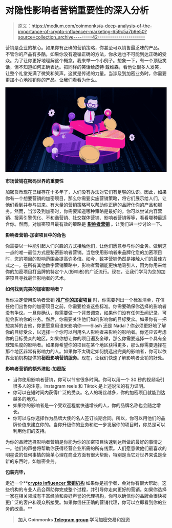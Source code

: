 # 对隐性影响者营销重要性的深入分析

> 原文：<https://medium.com/coinmonks/a-deep-analysis-of-the-importance-of-crypto-influencer-marketing-659c5a7b9e50?source=collection_archive---------42----------------------->

营销是企业的核心。如果你有正确的营销策略，你甚至可以销售最乏味的产品。 不管你的产品有多酷，如果你没有遵循正确的方法，你永远也不可能到达正确的受众。为了让你更好地理解这个概念，我来举一个小例子。想象一下，有一个顶级笑话，但不知道如何正确表达。把同样的笑话给皮特·戴维森，看他让很多人发笑，让整个礼堂充满了微笑和笑声。这就是传递的力量。当涉及到加密业务时，你需要更加小心地推销你的产品。让我们看看为什么。

![](img/533b6503f3221123895787ccd9dcd7d1.png)

**市场营销在密码世界的重要性**

加密货币现在已经存在十多年了，人们没有办法对它们有足够的认识。因此，如果你有一个想要营销的加密项目，那么你需要实施营销策略，将它们展示给人们，让他们看到并参与进来。有大量的营销策略可以帮助你正确的品牌化你的产品和服务。然而，当涉及到加密时，你需要知道哪种策略是最好的。你可以尝试内容营销、搜索引擎优化、不和谐营销、社交媒体营销、影响者营销等等，看看哪种最适合你。然而，对加密项目最有效的策略是 [**影响者营销**](https://sproutsocial.com/insights/influencer-marketing/) 。让我们进一步讨论一下。

**影响者营销-加密项目中的角色**

你需要以一种能引起人们兴趣的方式接触他们，让他们愿意参与你的业务。做到这一点的唯一最佳方式是秘密影响者营销。当您使用影响者来品牌化您的加密项目时，您的项目的影响范围会提高许多倍。如今，数字营销仍然是接触人们的最佳方式之一。在所有其他数字营销策略中，影响者营销能更快地吸引人，因为你用来给你的加密项目打品牌的特定个人(影响者)的广泛流行。现在，让我们学习为您的加密项目寻找最佳影响者的艺术。

**如何找到完美的加密影响者？**

当你决定使用影响者营销 [**推广你的加密项目**](https://www.ajmarketing.io/post/15-cryptocurrency-marketing-strategies-that-actually-works) 时，你需要列出一个标准清单，在信任他们出售你的加密项目之前，你需要检查这些标准。你需要确保你选择的影响者没有争议。一旦你确认，你需要做一个背景调查，如果他们没有任何丑闻记录，可能会影响你的业务。然后，你需要关注他们如何影响你的目标受众。如果你有一把想卖掉的吉他，你更愿意用谁来影响你——Slash 还是 Nadal？你必须更好地了解你的目标受众，以选择一个你可以利用名人影响者来影响的影响者。你还应该考虑你的目标受众的地区。如果你想让你的项目遍及全球，那么你需要选择一个具有全球知名度的影响者。如果你希望你的项目在某个地区获得更多，那么你需要选择在那个地区非常有影响力的人。如果你不太确定如何挑选出完美的影响者，你可以依靠营销机构提供的**秘密影响营销服务**。现在，让我们快速了解影响者营销的好处。

**影响者营销的额外津贴-加密版**

*   当你使用影响者营销，你可以节省很多时间。你可以用一个 30 秒的视频吸引很多人的注意。Instagram reels 和 Tiktok 是上述说法的有力证明。
*   你可以在短时间内获得广泛的受众。名人的粉丝越多，你的加密项目就能到达越多的地方。
*   如果你的影响者是一个受欢迎程度快速增长的人，你的品牌名称也会随之增长。
*   你可以与你选择作为品牌大使的名人签订长期合同。所以，你可以用他们的品牌价值来建立你的。当你升级你的业务和进一步发展你的项目时，你总是可以利用他们的支持。

为你的品牌选择影响者营销是你能为你的加密项目快速到达所做的最好的事情之一。他们的声誉将帮助你获得经营企业所需的所有线索。人们愿意做他们最喜欢的明星说的任何事情的简单心理在商业方面有很大帮助，特别是当它对世界来说是全新的东西时，如加密业务。

**包装完毕，**

走近一个**[**crypto influencer 营销机构**](https://bit.ly/38rIhyY) 如果你是初学者，会对你有很大帮助。这些机构的专业人员会帮助你完成整个过程，并引导你走向更好的营销。如果你选择一家在相关领域有丰富经验和良好声誉的代理机构，你可以确信你的品牌会很快被更广泛的客户和观众所接受。如果你信任正确的营销代理，你可以立即看到你的业务的改善。**

> **加入 Coinmonks [Telegram group](https://t.me/joinchat/Trz8jaxd6xEsBI4p) 学习加密交易和投资**